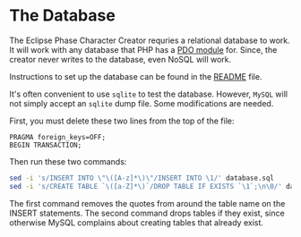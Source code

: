 # The Database

The Eclipse Phase Character Creator requries a relational database to work.
It will work with any database that PHP has a [PDO module](https://secure.php.net/manual/en/book.pdo.php) for.
Since, the creator never writes to the database, even NoSQL will work.

Instructions to set up the database can be found in the [README](../README.md#Deployment) file.

It's often convenient to use `sqlite` to test the database.  However, `MySQL` will not simply accept an `sqlite` dump file.  Some modifications are needed.

First, you must delete these two lines from the top of the file:
```text
PRAGMA foreign_keys=OFF;  
BEGIN TRANSACTION;
```
Then run these two commands:
```bash
sed -i 's/INSERT INTO \"\([A-z]*\)\"/INSERT INTO \1/' database.sql  
sed -i 's/CREATE TABLE `\([a-Z]*\)`/DROP TABLE IF EXISTS `\1`;\n\0/' database.sql
```

The first command removes the quotes from around the table name on the INSERT statements.
The second command drops tables if they exist, since otherwise MySQL complains about creating tables that already exist.
